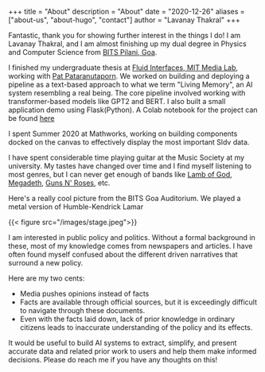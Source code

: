 +++
title = "About"
description = "About"
date = "2020-12-26"
aliases = ["about-us", "about-hugo", "contact"]
author = "Lavanay Thakral"
+++

Fantastic, thank you for showing further interest in the things I do!
I am Lavanay Thakral, and I am almost finishing up my dual degree in Physics and Computer Science from [BITS Pilani, Goa](https://www.bits-pilani.ac.in/goa). 

I finished my undergraduate thesis at [Fluid Interfaces, MIT Media Lab](https://www.media.mit.edu/groups/fluid-interfaces/overview/), working with [Pat Pataranutaporn](pat.design). We worked on building and deploying a pipeline as a text-based approach to what we term "Living Memory", an AI system resembling a real being. The core pipeline involved working with transformer-based models like GPT2 and BERT. I also built a small application demo using Flask(Python). A Colab notebook for the project can be found [here](https://github.com/lavanaythakral/IAI-Pipeline-demo/blob/main/KalamAI_T1.ipynb)

I spent Summer 2020 at Mathworks, working on building components docked on the canvas to effectively display the most important Sldv data. 

I have spent considerable time playing guitar at the Music Society at my university. My tastes have changed over time and I find myself listening to most genres, but I can never get enough of bands like [Lamb of God](https://en.wikipedia.org/wiki/Lamb_of_God_(band)), [Megadeth](https://en.wikipedia.org/wiki/Megadeth), [Guns N' Roses](https://www.gunsnroses.com/), etc. 

Here's a really cool picture from the BITS Goa Auditorium. We played a metal version of Humble-Kendrick Lamar

{{< figure src="/images/stage.jpeg">}}

I am interested in public policy and politics. Without a formal background in these, most of my knowledge comes from newspapers and articles. I have often found myself confused about the different driven narratives that surround a new policy. 

Here are my two cents: 
* Media pushes opinions instead of facts
* Facts are available through official sources, but it is exceedingly difficult to navigate through these documents. 
* Even with the facts laid down, lack of prior knowledge in ordinary citizens leads to inaccurate understanding of the policy and its effects. 

It would be useful to build AI systems to extract, simplify, and present accurate data and related prior work to users and help them make informed decisions. Please do reach me if you have any thoughts on this!